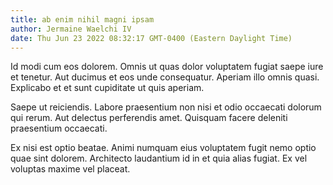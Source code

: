 ```yaml
---
title: ab enim nihil magni ipsam
author: Jermaine Waelchi IV
date: Thu Jun 23 2022 08:32:17 GMT-0400 (Eastern Daylight Time)
---
```

Id modi cum eos dolorem. Omnis ut quas dolor voluptatem fugiat saepe iure et tenetur. Aut ducimus et eos unde consequatur. Aperiam illo omnis quasi. Explicabo et et sunt cupiditate ut quis aperiam.

 Saepe ut reiciendis. Labore praesentium non nisi et odio occaecati dolorum qui rerum. Aut delectus perferendis amet. Quisquam facere deleniti praesentium occaecati.

 Ex nisi est optio beatae. Animi numquam eius voluptatem fugit nemo optio quae sint dolorem. Architecto laudantium id in et quia alias fugiat. Ex vel voluptas maxime vel placeat.